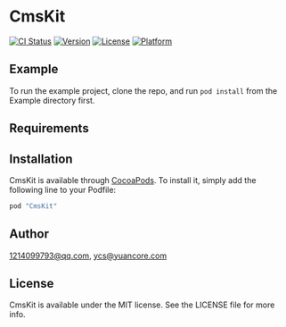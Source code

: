 # CmsKit

[![CI Status](http://img.shields.io/travis/1214099793@qq.com/CmsKit.svg?style=flat)](https://travis-ci.org/1214099793@qq.com/CmsKit)
[![Version](https://img.shields.io/cocoapods/v/CmsKit.svg?style=flat)](http://cocoapods.org/pods/CmsKit)
[![License](https://img.shields.io/cocoapods/l/CmsKit.svg?style=flat)](http://cocoapods.org/pods/CmsKit)
[![Platform](https://img.shields.io/cocoapods/p/CmsKit.svg?style=flat)](http://cocoapods.org/pods/CmsKit)

## Example

To run the example project, clone the repo, and run `pod install` from the Example directory first.

## Requirements

## Installation

CmsKit is available through [CocoaPods](http://cocoapods.org). To install
it, simply add the following line to your Podfile:

```ruby
pod "CmsKit"
```

## Author

1214099793@qq.com, ycs@yuancore.com

## License

CmsKit is available under the MIT license. See the LICENSE file for more info.
